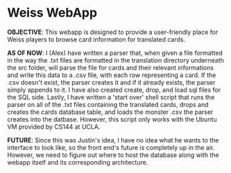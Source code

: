 Weiss WebApp
============

<b>OBJECTIVE</b>: This webapp is designed to provide a user-friendly place for Weiss players to browse card information for translated cards.

<b>AS OF NOW</b>: I (Alex) have written a parser that, when given a file formatted in the way the .txt files are formatted in the translation directory underneath the src folder, will parse the file for cards and their relevant informations and write this data to a .csv file, with each row representing a card. If the .csv doesn't exist, the parser creates it and if it already exists, the parser simply appends to it. I have also created create, drop, and load sql files for the SQL side. Lastly, I have written a 'start over' shell script that runs the parser on all of the .txt files containing the translated cards, drops and creates the cards database table, and loads the monster .csv the parser creates into the datbase. However, this script only works with the Ubuntu VM provided by CS144 at UCLA.

<b>FUTURE</b>: Since this was Justin's idea, I have no idea what he wants to the interface to look like, so the front end's future is completely up in the air. However, we need to figure out where to host the database along with the webapp itself and its corresponding architecture.
